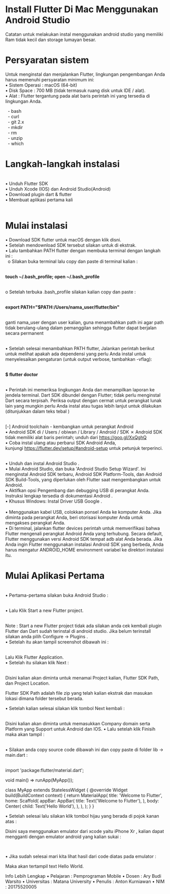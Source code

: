 <h1>Install Flutter Di Mac Menggunakan Android Studio</h1>
Catatan untuk melakukan instal menggunakan android studio yang memiliki Ram tidak kecil dan storage lumayan besar.<br>
<h1>Persyaratan sistem</h1>
Untuk menginstal dan menjalankan Flutter, lingkungan pengembangan Anda harus memenuhi persyaratan minimum ini:<br>
  •	Sistem Operasi : macOS (64-bit)<br>
  •	Disk Space : 700 MB (tidak termasuk ruang disk untuk IDE / alat).<br>
  •	Alat : Flutter tergantung pada alat baris perintah ini yang tersedia di lingkungan Anda.<br>
  <p>
    &nbsp -	bash <br>
    &nbsp -	curl <br>
    &nbsp -	git 2.x <br>
    &nbsp -	mkdir <br>
    &nbsp -	rm <br>
    &nbsp -	unzip <br>
    &nbsp -	which <br>
  </p>
<h1>Langkah-langkah instalasi</h1><br>
•	Unduh Flutter SDK <br>
•	Unduh Xcode (IOS) dan Android Studio(Android)<br>
•	Download plugin dart & flutter<br>
•	Membuat aplikasi pertama kali<br>
 

<h1>Mulai instalasi</h1>
•	Download SDK flutter untuk macOS dengan klik disni.<br>
•	Setelah mendownload SDK tersebut silakan untuk di ekstrak.<br>
•	Lalu tambahkan PATH flutter dengan membuka terminal dengan langkah ini :<br>
&nbsp o	Silakan buka terminal lalu copy dan paste di terminal kalian :<br><br>

  <b>touch ~/.bash_profile; open ~/.bash_profile</b> <br><br>
 
o	Setelah terbuka .bash_profile  silakan kalian copy dan paste :<br><br>

  <b>export PATH="$PATH:/Users/nama_user/flutter/bin"</b><br><br>

ganti nama_user dengan user kalian, guna menambahkan path ini agar path tidak berulang-ulang dalam pemanggilan sehingga flutter dapat berjalan secara permanent <br><br>

•	Setelah selesai menambahkan PATH flutter, Jalankan perintah berikut untuk melihat apakah ada dependensi yang perlu Anda instal untuk menyelesaikan pengaturan (untuk output verbose, tambahkan -vflag):<br><br>

<b>$ flutter doctor</b><br><br>

•	Perintah ini memeriksa lingkungan Anda dan menampilkan laporan ke jendela terminal. Dart SDK dibundel dengan Flutter; tidak perlu menginstal Dart secara terpisah. Periksa output dengan cermat untuk perangkat lunak lain yang mungkin perlu Anda instal atau tugas lebih lanjut untuk dilakukan (ditunjukkan dalam teks tebal )<br><br>

[-] Android toolchain - kembangkan untuk perangkat Android <br>
    • Android SDK di / Users / obiwan / Library / Android / SDK ✗ Android SDK tidak memiliki alat baris perintah; unduh dari https://goo.gl/XxQghQ <br>
    • Coba instal ulang atau perbarui SDK Android Anda, <br>
      kunjungi https://flutter.dev/setup/#android-setup untuk petunjuk terperinci.<br><br>
    


•	Unduh dan instal Android Studio .<br>
•	Mulai Android Studio, dan buka 'Android Studio Setup Wizard'. Ini menginstal Android SDK terbaru, Android SDK Platform-Tools, dan Android SDK Build-Tools, yang diperlukan oleh Flutter saat mengembangkan untuk Android. <br>
•	Aktifkan opsi Pengembang dan debugging USB di perangkat Anda. Instruksi lengkap tersedia di dokumentasi Android .<br>
•	Khusus Windows: Instal Driver USB Google .<br><br>
•	Menggunakan kabel USB, colokkan ponsel Anda ke komputer Anda. Jika diminta pada perangkat Anda, beri otorisasi komputer Anda untuk mengakses perangkat Anda. <br>
•	Di terminal, jalankan flutter devices perintah untuk memverifikasi bahwa Flutter mengenali perangkat Android Anda yang terhubung. Secara default, Flutter menggunakan versi Android SDK tempat adb alat Anda berada. Jika Anda ingin Flutter menggunakan instalasi Android SDK yang berbeda, Anda harus mengatur ANDROID_HOME environment variabel ke direktori instalasi itu.<br>



<h1>Mulai Aplikasi Pertama</h1><br>
•	Pertama-pertama silakan buka Android Studio :<br><br>

 

•	Lalu Klik Start a new Flutter project.<br><br>

Note : Start a new Flutter project tidak ada silakan anda cek kembali plugin Flutter dan Dart sudah terinstal di android studio. Jika  belum terinstall silakan anda pilih Configure -> Plugins .<br>
•	Setelah itu akan tampil screenshot dibawah ini :<br><br>
 

Lalu Klik Flutter Application.<br>
•	Setelah itu silakan klik Next : <br><br>
 

Disini kalian akan diminta untuk menamai Project kalian, Flutter SDK Path, dan Project Location.<br>

Flutter SDK Path adalah file zip yang telah kalian ekstrak dan masukan lokasi dimana folder tersebut berada.<br>

•	Setelah kalian selesai silakan klik tombol Next kembali :<br><br>
 

Disini kalian akan diminta untuk memasukkan Company domain serta Platform yang Support untuk Android dan IOS.
•	Lalu setelah klik Finisih maka akan tampil :<br><br>
 
•	Silakan anda copy source code dibawah ini dan copy paste di folder lib -> main.dart :<br><br>

import 'package:flutter/material.dart';

void main() => runApp(MyApp());

class MyApp extends StatelessWidget {
  @override
  Widget build(BuildContext context) {
    return MaterialApp(
      title: 'Welcome to Flutter',
      home: Scaffold(
        appBar: AppBar(
          title: Text('Welcome to Flutter'),
        ),
        body: Center(
          child: Text('Hello World'),
        ),
      ),
    );
  }
}

•	Setelah selesai lalu silakan klik tombol hijau yang berada di pojok kanan atas :
 
Disini saya menggunakan emulator dari xcode yaitu iPhone Xr , kalian dapat mengganti dengan emulator android yang kalian sukai :
 
 


•	Jika sudah selesai mari kita lihat hasil dari code diatas pada emulator : 

 

Maka akan tertampil text Hello World.
 

Info Lebih Lengkap
•	Pelajaran : Pemprograman Mobile
•	Dosen : Ary Budi Warsito
•	Universitas : Matana University
•	Penulis : Anton Kurniawan
•	NIM : 20175520005


